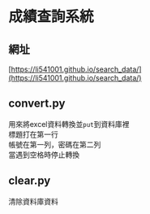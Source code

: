 # 成績查詢系統
## 網址
[https://li541001.github.io/search_data/](https://li541001.github.io/search_data/)
## convert.py
用來將excel資料轉換並`put`到資料庫裡\
標題打在第一行\
帳號在第一列，密碼在第二列\
當遇到空格時停止轉換
## clear.py
清除資料庫資料